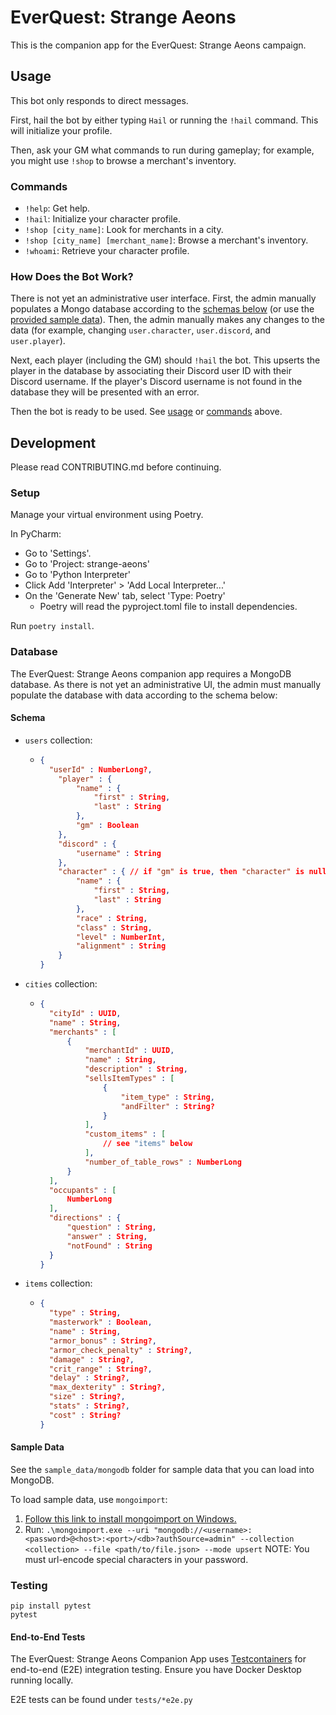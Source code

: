 # EverQuest: Strange Aeons
This is the companion app for the EverQuest: Strange Aeons campaign.

## Usage
This bot only responds to direct messages.

First, hail the bot by either typing `Hail` or running the `!hail` command. This will initialize your profile.

Then, ask your GM what commands to run during gameplay; for example, you might use `!shop` to browse a merchant's inventory.

### Commands
* `!help`: Get help.
* `!hail`: Initialize your character profile.
* `!shop [city_name]`: Look for merchants in a city.
* `!shop [city_name] [merchant_name]`: Browse a merchant's inventory.
* `!whoami`: Retrieve your character profile.

### How Does the Bot Work?
There is not yet an administrative user interface.
First, the admin manually populates a Mongo database according to 
the [schemas below](#schema) (or use the [provided sample data](#sample-data)).
Then, the admin manually makes any changes to the data (for example, changing `user.character`, `user.discord`,
and `user.player`).

Next, each player (including the GM) should `!hail` the bot. This upserts the player in the database by associating their
Discord user ID with their Discord username. If the player's Discord username is not found in the database they will be
presented with an error.

Then the bot is ready to be used. See [usage](#usage) or [commands](#commands) above.

## Development
Please read CONTRIBUTING.md before continuing.

### Setup
Manage your virtual environment using Poetry.

In PyCharm:
* Go to 'Settings'.
* Go to 'Project: strange-aeons'
* Go to 'Python Interpreter'
* Click Add 'Interpreter' > 'Add Local Interpreter...'
* On the 'Generate New' tab, select 'Type: Poetry'
  * Poetry will read the pyproject.toml file to install dependencies.

Run `poetry install`.

### Database
The EverQuest: Strange Aeons companion app requires a MongoDB database.
As there is not yet an administrative UI, the admin must manually populate the database with data according to
the schema below:

#### Schema

* `users` collection:
  * ```json
    {
      "userId" : NumberLong?,
        "player" : {
            "name" : {
                "first" : String,
                "last" : String
            },
            "gm" : Boolean
        },
        "discord" : {
            "username" : String
        },
        "character" : { // if "gm" is true, then "character" is null
            "name" : {
                "first" : String,
                "last" : String
            },
            "race" : String,
            "class" : String,
            "level" : NumberInt,
            "alignment" : String
        }
    }
    ```
    
* `cities` collection:
  * ```json
    {
      "cityId" : UUID,
      "name" : String,
      "merchants" : [
          {
              "merchantId" : UUID,
              "name" : String,
              "description" : String,
              "sellsItemTypes" : [
                  {
                      "item_type" : String,
                      "andFilter" : String?
                  }
              ],
              "custom_items" : [
                  // see "items" below
              ],
              "number_of_table_rows" : NumberLong
          }
      ],
      "occupants" : [
          NumberLong
      ],
      "directions" : {
          "question" : String,
          "answer" : String,
          "notFound" : String
      }
    }
    ```
    
* `items` collection:
  * ```json
    {
      "type" : String,
      "masterwork" : Boolean,
      "name" : String,
      "armor_bonus" : String?,
      "armor_check_penalty" : String?,
      "damage" : String?,
      "crit_range" : String?,
      "delay" : String?,
      "max_dexterity" : String?,
      "size" : String?,
      "stats" : String?,
      "cost" : String?
    }
    ```
    
#### Sample Data
See the `sample_data/mongodb` folder for sample data that you can load into MongoDB.

To load sample data, use `mongoimport`:
1. [Follow this link to install mongoimport on Windows.](https://www.mongodb.com/try/download/database-tools)
2. Run: `.\mongoimport.exe --uri "mongodb://<username>:<password>@<host>:<port>/<db>?authSource=admin" --collection <collection> --file <path/to/file.json> --mode upsert`
NOTE: You must url-encode special characters in your password.

### Testing
```
pip install pytest
pytest
```

#### End-to-End Tests
The EverQuest: Strange Aeons Companion App uses [Testcontainers](https://testcontainers.com/) for end-to-end (E2E) integration
testing. Ensure you have Docker Desktop running locally.

E2E tests can be found under `tests/*e2e.py`